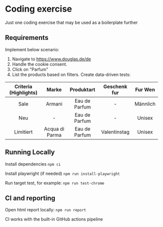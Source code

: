 # Coding exercise
Just one coding exercise that may be used as a boilerplate further

## Requirements

Implement below scenario:

1. Navigate to https://www.douglas.de/de
2. Handle the cookie consent.
3. Click on "Parfum"
4. List the products based on filters. Create data-driven tests:

| Criteria (Highlights) | Marke |             Produktart             | Geschenk fur | Fur Wen |
| :---:   |:-----:|:----------------------------------:|:------------:|:-------:|
| Sale |   Armani   |           Eau de Parfum            |      -       |    Männlich    |
| Neu |   -   |           Eau de Parfum            |      -       |    Unisex     |
| Limitiert |   Acqua di Parma   |                  Eau de Parfum                  |      Valentinstag       |    Unisex    |

## Running Locally

Install dependencies
`npm ci`

Install playwright (if needed)
`npm run install-playwright`

Run target test, for example:
`npm run test-chrome`

## CI and reporting

Open html report locally:
`npm run report`

CI works with the built-in GitHub actions pipeline 